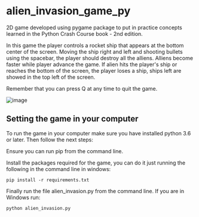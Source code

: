 # alien_invasion_game_py 

2D game developed using pygame package to put in practice concepts learned in the Python Crash Course book - 2nd edition. 

In this game the player controls a rocket ship that appears at the bottom center of the screen. Moving the ship right and left and shooting bullets using the spacebar, the player should destroy all the alliens. Alliens become faster while player advance the game. If alien hits the player's ship or reaches the bottom of the screen, the player loses a ship, ships left are showed in the top  left of the screen.  

Remember that you can press Q at any time to quit the game.

![image](https://user-images.githubusercontent.com/83715511/159337030-20c61068-59a0-4050-9d65-509c660e305d.png)



## Setting the game in your computer

To run the game in your computer make sure you have installed python 3.6 or later. Then follow the next steps:

Ensure you can run pip from the command line.
  
Install the packages required for the game, you can do it just running the following in the command line in windows: 
```
pip install -r requirements.txt
```
Finally run the file alien_invasion.py from the command line. If you are in Windows run:
```
python alien_invasion.py
```




